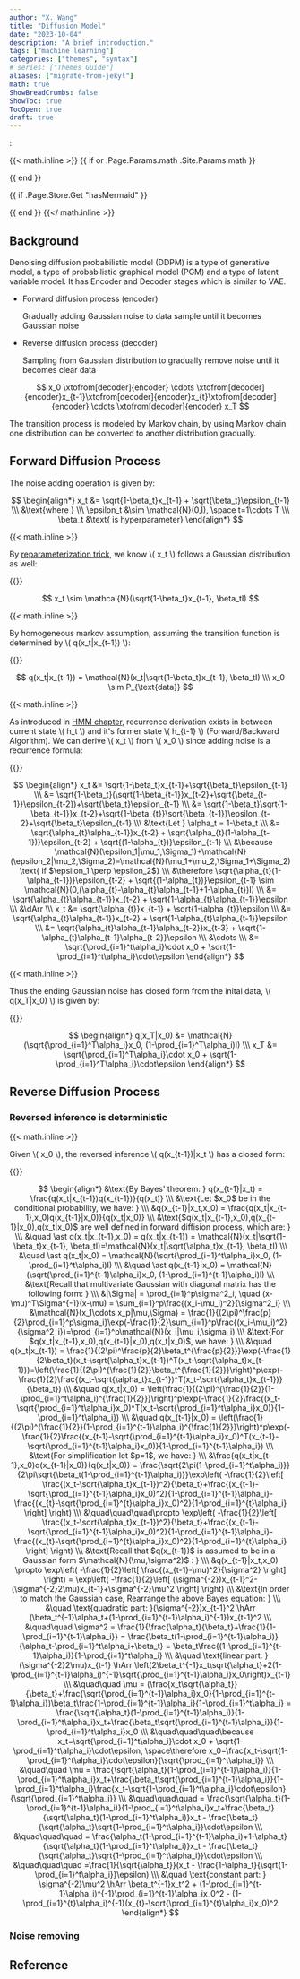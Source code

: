 ```yaml
---
author: "X. Wang"
title: "Diffusion Model"
date: "2023-10-04"
description: "A brief introduction."
tags: ["machine learning"]
categories: ["themes", "syntax"]
# series: ["Themes Guide"]
aliases: ["migrate-from-jekyl"]
math: true
ShowBreadCrumbs: false
ShowToc: true
TocOpen: true
draft: true
---
```


:                                                         

{{< math.inline >}}
{{ if or .Page.Params.math .Site.Params.math }}

<link rel="stylesheet" href="https://cdn.jsdelivr.net/npm/katex@0.16.8/dist/katex.min.css" integrity="sha384-GvrOXuhMATgEsSwCs4smul74iXGOixntILdUW9XmUC6+HX0sLNAK3q71HotJqlAn" crossorigin="anonymous">

<!-- The loading of KaTeX is deferred to speed up page rendering -->
<script defer src="https://cdn.jsdelivr.net/npm/katex@0.16.8/dist/katex.min.js" integrity="sha384-cpW21h6RZv/phavutF+AuVYrr+dA8xD9zs6FwLpaCct6O9ctzYFfFr4dgmgccOTx" crossorigin="anonymous"></script>

<!-- To automatically render math in text elements, include the auto-render extension: -->
<script defer src="https://cdn.jsdelivr.net/npm/katex@0.16.8/dist/contrib/auto-render.min.js" integrity="sha384-+VBxd3r6XgURycqtZ117nYw44OOcIax56Z4dCRWbxyPt0Koah1uHoK0o4+/RRE05" crossorigin="anonymous"
    onload="renderMathInElement(document.body);"></script>
{{ end }}

{{ if .Page.Store.Get "hasMermaid" }}
  <script type="module">
    import mermaid from 'https://cdn.jsdelivr.net/npm/mermaid/dist/mermaid.esm.min.mjs';
    mermaid.initialize({ startOnLoad: true });
  </script>
{{ end }}
{{</ math.inline >}}

<style>
    /* Set the font size of all math elements to 16px */
    .katex {
        font-size: 16px !important;
    }
</style>

<style>
/* Custom CSS styles */
.graph {
    background-color: white;
  /* padding: 10px; */
  /* border-radius: 5px; */
}
.graph pre {
    background-color: white;
  /* font-family: 'Courier New', monospace;
  font-size: 14px;
  line-height: 1.5; */
}
</style>

## Background

Denoising diffusion probabilistic model (DDPM) is a type of generative model, a type of probabilistic graphical model (PGM) and a type of latent variable model. It has Encoder and Decoder stages which is similar to VAE.

+ Forward diffusion process (encoder)

    Gradually adding Gaussian noise to data sample until it becomes Gaussian noise

+ Reverse diffusion process (decoder)

    Sampling from Gaussian distribution to gradually remove noise until it becomes clear data

$$
x_0 \xtofrom[decoder]{encoder} \cdots \xtofrom[decoder]{encoder}x_{t-1}\xtofrom[decoder]{encoder}x_{t}\xtofrom[decoder]{encoder} \cdots \xtofrom[decoder]{encoder} x_T
$$

The transition process is modeled by Markov chain, by using Markov chain one distribution can be converted to another distribution gradually.

## Forward Diffusion Process

The noise adding operation is given by:

$$
\begin{align*}
x_t &= \sqrt{1-\beta_t}x_{t-1} + \sqrt{\beta_t}\epsilon_{t-1} \\\
&\text{where } \\\
\epsilon_t &\sim \mathcal{N}(0,I), \space t=1\cdots T \\\
\beta_t &\text{ is hyperparameter}
\end{align*}
$$

{{< math.inline >}}
<p>
By <a href="https://tirmisula.github.io/posts/generative-adversarial-network/#stochastic-back-propagation-reparametrization-trick">reparameterization trick</a>, we know \( x_t \) follows a Gaussian distribution as well:
</p>
{{</ math.inline >}}

$$
x_t \sim \mathcal{N}(\sqrt{1-\beta_t}x_{t-1}, \beta_tI)
$$

{{< math.inline >}}
<p>
By homogeneous markov assumption, assuming the transition function is determined by \( q(x_t|x_{t-1}) \):
</p>
{{</ math.inline >}}

$$
q(x_t|x_{t-1}) = \mathcal{N}(x_t|\sqrt{1-\beta_t}x_{t-1}, \beta_tI) \\\
x_0 \sim P_{\text{data}}
$$

{{< math.inline >}}
<p>
As introduced in <a href="https://tirmisula.github.io/posts/hidden-markov-model/#forward-algorithm">HMM chapter</a>, recurrence derivation exists in between current state \( h_t \) and it's former state \( h_{t-1} \) (Forward/Backward Algorithm). We can derive \( x_t \) from \( x_0 \) since adding noise is a recurrence formula:
</p>
{{</ math.inline >}}

$$
\begin{align*}
x_t &= \sqrt{1-\beta_t}x_{t-1}+\sqrt{\beta_t}\epsilon_{t-1} \\\
&= \sqrt{1-\beta_t}(\sqrt{1-\beta_{t-1}}x_{t-2}+\sqrt{\beta_{t-1}}\epsilon_{t-2})+\sqrt{\beta_t}\epsilon_{t-1} \\\
&= \sqrt{1-\beta_t}\sqrt{1-\beta_{t-1}}x_{t-2}+\sqrt{1-\beta_{t}}\sqrt{\beta_{t-1}}\epsilon_{t-2}+\sqrt{\beta_t}\epsilon_{t-1} \\\
&\text{Let } \alpha_t = 1-\beta_t \\\
&= \sqrt{\alpha_{t}\alpha_{t-1}}x_{t-2} + \sqrt{\alpha_{t}(1-\alpha_{t-1})}\epsilon_{t-2} + \sqrt{(1-\alpha_{t})}\epsilon_{t-1} \\\
&\because \mathcal{N}(\epsilon_1|\mu_1,\Sigma_1)+\mathcal{N}(\epsilon_2|\mu_2,\Sigma_2)=\mathcal{N}(\mu_1+\mu_2,\Sigma_1+\Sigma_2) \text{ if $\epsilon_1 \perp \epsilon_2$} \\\
&\therefore \sqrt{\alpha_{t}(1-\alpha_{t-1})}\epsilon_{t-2} + \sqrt{(1-\alpha_{t})}\epsilon_{t-1} \sim \mathcal{N}(0,(\alpha_{t}-\alpha_{t}\alpha_{t-1}+1-\alpha_{t})I) \\\
&= \sqrt{\alpha_{t}\alpha_{t-1}}x_{t-2} + \sqrt{1-\alpha_{t}\alpha_{t-1}}\epsilon \\\
&\dArr \\\
x_t &= \sqrt{\alpha_{t}}x_{t-1} + \sqrt{1-\alpha_{t}}\epsilon \\\
&= \sqrt{\alpha_{t}\alpha_{t-1}}x_{t-2} + \sqrt{1-\alpha_{t}\alpha_{t-1}}\epsilon \\\
&= \sqrt{\alpha_{t}\alpha_{t-1}\alpha_{t-2}}x_{t-3} + \sqrt{1-\alpha_{t}\alpha_{t-1}\alpha_{t-2}}\epsilon \\\
&\cdots \\\
&= \sqrt{\prod_{i=1}^t\alpha_i}\cdot x_0 + \sqrt{1-\prod_{i=1}^t\alpha_i}\cdot\epsilon
\end{align*}
$$

{{< math.inline >}}
<p>
Thus the ending Gaussian noise has closed form from the inital data, \( q(x_T|x_0) \) is given by:
</p>
{{</ math.inline >}}

$$
\begin{align*}
q(x_T|x_0) &= \mathcal{N}(\sqrt{\prod_{i=1}^T\alpha_i}x_0, (1-\prod_{i=1}^T\alpha_i)I) \\\
x_T &= \sqrt{\prod_{i=1}^T\alpha_i}\cdot x_0 + \sqrt{1-\prod_{i=1}^T\alpha_i}\cdot\epsilon
\end{align*}
$$

## Reverse Diffusion Process
### Reversed inference is deterministic
{{< math.inline >}}
<p>
Given \( x_0 \), the reversed inference \( q(x_{t-1})|x_t \) has a closed form:
</p>
{{</ math.inline >}}

$$
\begin{align*}
&\text{By Bayes' theorem: } q(x_{t-1}|x_t) = \frac{q(x_t|x_{t-1})q(x_{t-1})}{q(x_t)} \\\
&\text{Let $x_0$ be in the conditional probability, we have: } \\\
&q(x_{t-1}|x_t,x_0) = \frac{q(x_t|x_{t-1},x_0)q(x_{t-1}|x_0)}{q(x_t|x_0)} \\\
&\text{$q(x_t|x_{t-1},x_0),q(x_{t-1}|x_0),q(x_t|x_0)$ are well defined in forward diffision process, which are: } \\\
&\quad \ast q(x_t|x_{t-1},x_0) = q(x_t|x_{t-1}) = \mathcal{N}(x_t|\sqrt{1-\beta_t}x_{t-1}, \beta_tI)=\mathcal{N}(x_t|\sqrt{\alpha_t}x_{t-1}, \beta_tI) \\\
&\quad \ast q(x_t|x_0) = \mathcal{N}(\sqrt{\prod_{i=1}^t\alpha_i}x_0, (1-\prod_{i=1}^t\alpha_i)I) \\\
&\quad \ast q(x_{t-1}|x_0) = \mathcal{N}(\sqrt{\prod_{i=1}^{t-1}\alpha_i}x_0, (1-\prod_{i=1}^{t-1}\alpha_i)I) \\\
&\text{Recall that multivariate Gaussian with diagonal matrix has the following form: } \\\
&|\Sigma| = \prod_{i=1}^p\sigma^2_i, \quad (x-\mu)^T\Sigma^{-1}(x-\mu) = \sum_{i=1}^p\frac{(x_i-\mu_i)^2}{\sigma^2_i} \\\
&\mathcal{N}(x_1\cdots x_p|\mu,\Sigma) = \frac{1}{(2\pi)^\frac{p}{2}\prod_{i=1}^p\sigma_i}\exp(-\frac{1}{2}\sum_{i=1}^p\frac{(x_i-\mu_i)^2}{\sigma^2_i})=\prod_{i=1}^p\mathcal{N}(x_i|\mu_i,\sigma_i) \\\
&\text{For $q(x_t|x_{t-1},x_0),q(x_{t-1}|x_0),q(x_t|x_0)$, we have: } \\\
&\quad q(x_t|x_{t-1}) = \frac{1}{(2\pi)^\frac{p}{2}\beta_t^{\frac{p}{2}}}\exp(-\frac{1}{2\beta_t}(x_t-\sqrt{\alpha_t}x_{t-1})^T(x_t-\sqrt{\alpha_t}x_{t-1}))=\left(\frac{1}{(2\pi)^{\frac{1}{2}}\beta_t^{\frac{1}{2}}}\right)^p\exp(-\frac{1}{2}\frac{(x_t-\sqrt{\alpha_t}x_{t-1})^T(x_t-\sqrt{\alpha_t}x_{t-1})}{\beta_t}) \\\
&\quad q(x_t|x_0) = \left(\frac{1}{(2\pi)^{\frac{1}{2}}(1-\prod_{i=1}^t\alpha_i)^{\frac{1}{2}}}\right)^p\exp(-\frac{1}{2}\frac{(x_t-\sqrt{\prod_{i=1}^t\alpha_i}x_0)^T(x_t-\sqrt{\prod_{i=1}^t\alpha_i}x_0)}{1-\prod_{i=1}^t\alpha_i}) \\\
&\quad q(x_{t-1}|x_0) = \left(\frac{1}{(2\pi)^{\frac{1}{2}}(1-\prod_{i=1}^{t-1}\alpha_i)^{\frac{1}{2}}}\right)^p\exp(-\frac{1}{2}\frac{(x_{t-1}-\sqrt{\prod_{i=1}^{t-1}\alpha_i}x_0)^T(x_{t-1}-\sqrt{\prod_{i=1}^{t-1}\alpha_i}x_0)}{1-\prod_{i=1}^{t-1}\alpha_i}) \\\
&\text{For simplification let $p=1$, we have: } \\\
&\frac{q(x_t|x_{t-1},x_0)q(x_{t-1}|x_0)}{q(x_t|x_0)} = \frac{\sqrt{2\pi(1-\prod_{i=1}^t\alpha_i)}}{2\pi\sqrt{\beta_t(1-\prod_{i=1}^{t-1}\alpha_i)}}\exp\left( -\frac{1}{2}\left[ \frac{(x_t-\sqrt{\alpha_t}x_{t-1})^2}{\beta_t}+\frac{(x_{t-1}-\sqrt{\prod_{i=1}^{t-1}\alpha_i}x_0)^2}{1-\prod_{i=1}^{t-1}\alpha_i}-\frac{(x_{t}-\sqrt{\prod_{i=1}^{t}\alpha_i}x_0)^2}{1-\prod_{i=1}^{t}\alpha_i} \right] \right) \\\
&\quad\quad\quad\propto \exp\left( -\frac{1}{2}\left[ \frac{(x_t-\sqrt{\alpha_t}x_{t-1})^2}{\beta_t}+\frac{(x_{t-1}-\sqrt{\prod_{i=1}^{t-1}\alpha_i}x_0)^2}{1-\prod_{i=1}^{t-1}\alpha_i}-\frac{(x_{t}-\sqrt{\prod_{i=1}^{t}\alpha_i}x_0)^2}{1-\prod_{i=1}^{t}\alpha_i} \right] \right) \\\
&\text{Recall that $q(x_{t-1})$ is assumed to be in a Gaussian form $\mathcal{N}(\mu,\sigma^2)$ : } \\\
&q(x_{t-1}|x_t,x_0) \propto \exp\left( -\frac{1}{2}\left[ \frac{(x_{t-1}-\mu)^2}{\sigma^2} \right] \right) = \exp\left( -\frac{1}{2}\left[ (\sigma^{-2})x_{t-1}^2-(\sigma^{-2}2\mu)x_{t-1}+\sigma^{-2}\mu^2 \right] \right) \\\
&\text{In order to match the Gaussian case, Rearrange the above Bayes equation: } \\\
&\quad \text{quadratic part: }(\sigma^{-2})x_{t-1}^2 \hArr (\beta_t^{-1}\alpha_t+(1-\prod_{i=1}^{t-1}\alpha_i)^{-1})x_{t-1}^2 \\\
&\quad\quad \sigma^2 = \frac{1}{\frac{\alpha_t}{\beta_t}+\frac{1}{1-\prod_{i=1}^{t-1}\alpha_i}} = \frac{\beta_t(1-\prod_{i=1}^{t-1}\alpha_i)}{\alpha_t-\prod_{i=1}^t\alpha_i+\beta_t} = \beta_t\frac{(1-\prod_{i=1}^{t-1}\alpha_i)}{1-\prod_{i=1}^t\alpha_i} \\\
&\quad \text{linear part: }(\sigma^{-2}2\mu)x_{t-1} \hArr \left(2\beta_t^{-1}x_t\sqrt{\alpha_t}+2(1-\prod_{i=1}^{t-1}\alpha_i)^{-1}\sqrt{\prod_{i=1}^{t-1}\alpha_i}x_0\right)x_{t-1} \\\
&\quad\quad \mu = (\frac{x_t\sqrt{\alpha_t}}{\beta_t}+\frac{\sqrt{\prod_{i=1}^{t-1}\alpha_i}x_0}{1-\prod_{i=1}^{t-1}\alpha_i})\beta_t\frac{1-\prod_{i=1}^{t-1}\alpha_i}{1-\prod_{i=1}^t\alpha_i} = \frac{\sqrt{\alpha_t}(1-\prod_{i=1}^{t-1}\alpha_i)}{1-\prod_{i=1}^t\alpha_i}x_t+\frac{\beta_t\sqrt{\prod_{i=1}^{t-1}\alpha_i}}{1-\prod_{i=1}^t\alpha_i}x_0 \\\
&\quad\quad\quad\because x_t=\sqrt{\prod_{i=1}^t\alpha_i}\cdot x_0 + \sqrt{1-\prod_{i=1}^t\alpha_i}\cdot\epsilon, \space\therefore x_0=\frac{x_t-\sqrt{1-\prod_{i=1}^t\alpha_i}\cdot\epsilon}{\sqrt{\prod_{i=1}^t\alpha_i}} \\\
&\quad\quad \mu = \frac{\sqrt{\alpha_t}(1-\prod_{i=1}^{t-1}\alpha_i)}{1-\prod_{i=1}^t\alpha_i}x_t+\frac{\beta_t\sqrt{\prod_{i=1}^{t-1}\alpha_i}}{1-\prod_{i=1}^t\alpha_i}\frac{x_t-\sqrt{1-\prod_{i=1}^t\alpha_i}\cdot\epsilon}{\sqrt{\prod_{i=1}^t\alpha_i}} \\\
&\quad\quad\quad = \frac{\sqrt{\alpha_t}(1-\prod_{i=1}^{t-1}\alpha_i)}{1-\prod_{i=1}^t\alpha_i}x_t+\frac{\beta_t}{\sqrt{\alpha_t}(1-\prod_{i=1}^t\alpha_i)}x_t - \frac{\beta_t}{\sqrt{\alpha_t}\sqrt{1-\prod_{i=1}^t\alpha_i}}\cdot\epsilon \\\
&\quad\quad\quad = \frac{\alpha_t(1-\prod_{i=1}^{t-1}\alpha_i)+1-\alpha_t}{\sqrt{\alpha_t}(1-\prod_{i=1}^t\alpha_i)}x_t - \frac{\beta_t}{\sqrt{\alpha_t}\sqrt{1-\prod_{i=1}^t\alpha_i}}\cdot\epsilon \\\
&\quad\quad\quad =\frac{1}{\sqrt{\alpha_t}}(x_t - \frac{1-\alpha_t}{\sqrt{1-\prod_{i=1}^t\alpha_i}}\epsilon) \\\
&\quad \text{constant part: } \sigma^{-2}\mu^2 \hArr \beta_t^{-1}x_t^2 + (1-\prod_{i=1}^{t-1}\alpha_i)^{-1}\prod_{i=1}^{t-1}\alpha_ix_0^2 - (1-\prod_{i=1}^{t}\alpha_i)^{-1}(x_{t}-\sqrt{\prod_{i=1}^{t}\alpha_i}x_0)^2
\end{align*}
$$

### Noise removing

## Reference

[^1]: - [video](https://www.bilibili.com/video/BV19H4y1G73r).
[^4]: From [Higham, Nicholas (2002). Accuracy and Stability of Numerical Algorithms](https://archive.org/details/accuracystabilit00high_878).
[^5]: From [The Multivariate Gaussian. Michael I. Jordan](https://people.eecs.berkeley.edu/~jordan/courses/260-spring10/other-readings/chapter13.pdf).
[^2]: - [NIPS 2016 Tutorial: Generative Adversarial Networks. Ian Goodfellow](https://arxiv.org/pdf/1701.00160).
[^7]: - [GAUSS-MARKOV MODELS, JONATHAN HUANG AND J. ANDREW BAGNELL](https://www.cs.cmu.edu/~16831-f14/notes/F14/gaussmarkov.pdf).
[^6]: - [Gaussian Processes and Gaussian Markov Random Fields](https://folk.ntnu.no/joeid/MA8702/jan16.pdf)
[^3]: - [A fast learning algorithm for deep belief nets. Geoffrey E. Hinton, Simon Osindero, Yee-Whye Teh](https://www.cs.toronto.edu/~hinton/absps/fastnc.pdf).
